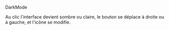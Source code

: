 DarkMode

Au clic l'interface devient sombre ou claire, 
le bouton se déplace à droite ou à gauche,
et l'icône se modifie.